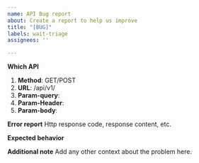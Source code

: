 ```yaml
---
name: API Bug report
about: Create a report to help us improve
title: "[BUG]"
labels: wait-triage
assignees: ''

---
```


**Which API**
1. **Method**: GET/POST
2. **URL**: /api/v1/
3. **Param-query**: 
4. **Param-Header**: 
5. **Param-body**:

**Error report**
Http response code, response content, etc.

**Expected behavior**


**Additional note**
Add any other context about the problem here.
